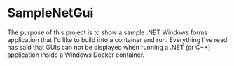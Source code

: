 # SampleNetGui

The purpose of this project is to show a sample .NET Windows forms application that I'd like to build into a container and run.  Everything I've read has said that GUIs can not be displayed when running a .NET (or C++) application inside a Windows Docker container.
